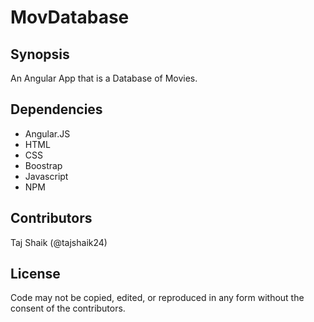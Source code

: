# MovDatabase

## Synopsis

An Angular App that is a Database of Movies.


## Dependencies

<ul>
<li>Angular.JS</li>
<li>HTML</li>
<li>CSS</li>
<li>Boostrap</li>
<li>Javascript</li>
<li>NPM</li>
</ul>


## Contributors

Taj Shaik (@tajshaik24)

## License

Code may not be copied, edited, or reproduced in any form without the consent of the contributors.
